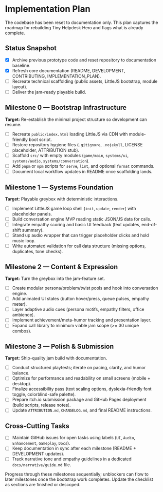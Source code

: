 # Implementation Plan

The codebase has been reset to documentation only. This plan captures the roadmap for rebuilding Tiny Helpdesk Hero and flags what is already complete.

## Status Snapshot
- [x] Archive previous prototype code and reset repository to documentation baseline.
- [x] Refresh core documentation (README, DEVELOPMENT, CONTRIBUTING, IMPLEMENTATION_PLAN).
- [ ] Recreate technical scaffolding (public assets, LittleJS bootstrap, module layout).
- [ ] Deliver the jam-ready playable build.

## Milestone 0 — Bootstrap Infrastructure
**Target:** Re-establish the minimal project structure so development can resume.

- [ ] Recreate `public/index.html` loading LittleJS via CDN with module-friendly boot script.
- [ ] Restore repository hygiene files (`.gitignore`, `.nojekyll`, LICENSE placeholder, ATTRIBUTION stub).
- [ ] Scaffold `src/` with empty modules (`game/main`, `systems/ui`, `systems/audio`, `systems/conversation`).
- [ ] Add `pnpm` or `npm` scripts for `serve`, `lint`, and optional `format` commands.
- [ ] Document local workflow updates in README once scaffolding lands.

## Milestone 1 — Systems Foundation
**Target:** Playable greybox with deterministic interactions.

- [ ] Implement LittleJS game loop shell (`init`, `update`, `render`) with placeholder panels.
- [ ] Build conversation engine MVP reading static JSON/JS data for calls.
- [ ] Integrate empathy scoring and basic UI feedback (text updates, end-of-shift summary).
- [ ] Stand up audio wrapper that can trigger placeholder clicks and hold music loop.
- [ ] Write automated validation for call data structure (missing options, duplicates, tone checks).

## Milestone 2 — Content & Expression
**Target:** Turn the greybox into the jam-feature set.

- [ ] Create modular persona/problem/twist pools and hook into conversation engine.
- [ ] Add animated UI states (button hover/press, queue pulses, empathy meter).
- [ ] Layer adaptive audio cues (persona motifs, empathy filters, office ambience).
- [ ] Implement achievement/meta-humor tracking and presentation layer.
- [ ] Expand call library to minimum viable jam scope (>= 30 unique combos).

## Milestone 3 — Polish & Submission
**Target:** Ship-quality jam build with documentation.

- [ ] Conduct structured playtests; iterate on pacing, clarity, and humor balance.
- [ ] Optimize for performance and readability on small screens (mobile + desktop).
- [ ] Finalize accessibility pass (text scaling options, dyslexia-friendly font toggle, colorblind-safe palette).
- [ ] Prepare itch.io submission package and GitHub Pages deployment (build scripts, release notes).
- [ ] Update `ATTRIBUTION.md`, `CHANGELOG.md`, and final README instructions.

## Cross-Cutting Tasks
- [ ] Maintain GitHub issues for open tasks using labels (`UI`, `Audio`, `Enhancement`, `Gameplay`, `Docs`).
- [ ] Keep documentation in sync after each milestone (README + DEVELOPMENT updates).
- [ ] Track narrative tone and empathy guidelines in a dedicated `docs/narrative/guide.md` file.

Progress through these milestones sequentially; unblockers can flow to later milestones once the bootstrap work completes. Update the checklist as sections are finished or descoped.
